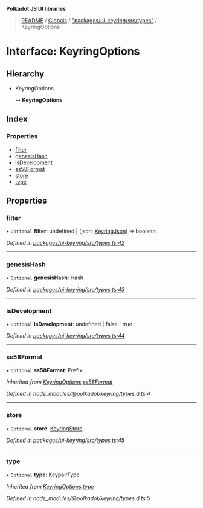 **Polkadot JS UI libraries**

> [README](../README.md) / [Globals](../globals.md) / ["packages/ui-keyring/src/types"](../modules/_packages_ui_keyring_src_types_.md) / KeyringOptions

# Interface: KeyringOptions

## Hierarchy

* KeyringOptions

  ↳ **KeyringOptions**

## Index

### Properties

* [filter](_packages_ui_keyring_src_types_.keyringoptions.md#filter)
* [genesisHash](_packages_ui_keyring_src_types_.keyringoptions.md#genesishash)
* [isDevelopment](_packages_ui_keyring_src_types_.keyringoptions.md#isdevelopment)
* [ss58Format](_packages_ui_keyring_src_types_.keyringoptions.md#ss58format)
* [store](_packages_ui_keyring_src_types_.keyringoptions.md#store)
* [type](_packages_ui_keyring_src_types_.keyringoptions.md#type)

## Properties

### filter

• `Optional` **filter**: undefined \| (json: [KeyringJson](_packages_ui_keyring_src_types_.keyringjson.md)) => boolean

*Defined in [packages/ui-keyring/src/types.ts:42](https://github.com/polkadot-js/ui/blob/fea7424a/packages/ui-keyring/src/types.ts#L42)*

___

### genesisHash

• `Optional` **genesisHash**: Hash

*Defined in [packages/ui-keyring/src/types.ts:43](https://github.com/polkadot-js/ui/blob/fea7424a/packages/ui-keyring/src/types.ts#L43)*

___

### isDevelopment

• `Optional` **isDevelopment**: undefined \| false \| true

*Defined in [packages/ui-keyring/src/types.ts:44](https://github.com/polkadot-js/ui/blob/fea7424a/packages/ui-keyring/src/types.ts#L44)*

___

### ss58Format

• `Optional` **ss58Format**: Prefix

*Inherited from [KeyringOptions](_packages_ui_keyring_src_types_.keyringoptions.md).[ss58Format](_packages_ui_keyring_src_types_.keyringoptions.md#ss58format)*

*Defined in node_modules/@polkadot/keyring/types.d.ts:4*

___

### store

• `Optional` **store**: [KeyringStore](_packages_ui_keyring_src_types_.keyringstore.md)

*Defined in [packages/ui-keyring/src/types.ts:45](https://github.com/polkadot-js/ui/blob/fea7424a/packages/ui-keyring/src/types.ts#L45)*

___

### type

• `Optional` **type**: KeypairType

*Inherited from [KeyringOptions](_packages_ui_keyring_src_types_.keyringoptions.md).[type](_packages_ui_keyring_src_types_.keyringoptions.md#type)*

*Defined in node_modules/@polkadot/keyring/types.d.ts:5*
